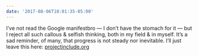 ```yaml
---
date: '2017-08-06T10:01:35-05:00'
---
```

I’ve not read the Google manifestbro — I don’t have the stomach for it — but I reject all such callous & selfish thinking, both in my field & in myself. It’s a sad reminder, of many, that progress is not steady nor inevitable. I’ll just leave this here: [projectinclude.org](http://projectinclude.org/)
